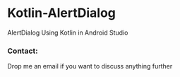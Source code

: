 # Kotlin-AlertDialog

AlertDialog Using Kotlin in Android Studio

### Contact:

Drop me an email if you want to discuss anything further
